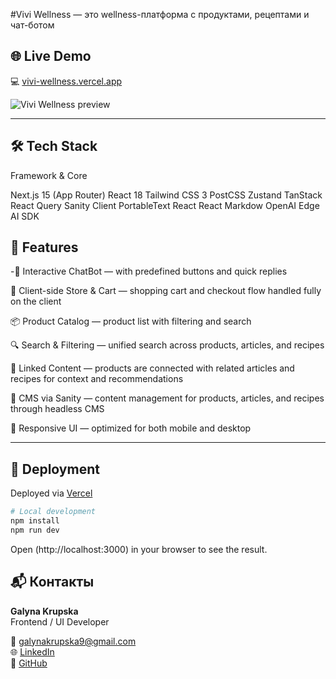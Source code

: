 #Vivi Wellness — это wellness-платформа с продуктами, рецептами и чат-ботом 


## 🌐 Live Demo

💻  [vivi-wellness.vercel.app](https://vivi-wellness.vercel.app/)

![Vivi Wellness preview](./public/images/og-previe.png)

---

## 🛠 Tech Stack

Framework & Core

Next.js 15 (App Router)
React 18
Tailwind CSS 3
PostCSS
Zustand
TanStack React Query
Sanity Client
PortableText React
React Markdow
OpenAI Edge
AI SDK


## 🎯 Features

-💬 Interactive ChatBot — with predefined buttons and quick replies

🛒 Client-side Store & Cart — shopping cart and checkout flow handled fully on the client

📦 Product Catalog — product list with filtering and search

🔍 Search & Filtering — unified search across products, articles, and recipes

🔗 Linked Content — products are connected with related articles and recipes for context and recommendations

📝 CMS via Sanity — content management for products, articles, and recipes through headless CMS

📱 Responsive UI — optimized for both mobile and desktop

---


## 🚀 Deployment

Deployed via [Vercel](https://vercel.com/)

```bash
# Local development
npm install
npm run dev
```
Open (http://localhost:3000) in your browser to see the result.

## 📬 Контакты

**Galyna Krupska**  
Frontend / UI Developer  

📧 galynakrupska9@gmail.com  
🌐 [LinkedIn](hhttps://www.linkedin.com/in/galyna-krupska-398a3729/)  
🐙 [GitHub](https://github.com/galynakrupska)
